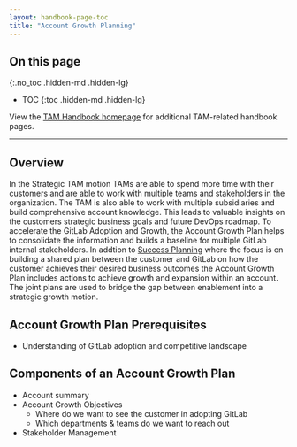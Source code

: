```yaml
---
layout: handbook-page-toc
title: "Account Growth Planning"
---
```

## On this page
{:.no_toc .hidden-md .hidden-lg}

- TOC
{:toc .hidden-md .hidden-lg}

View the [TAM Handbook homepage](/handbook/customer-success/tam/) for additional TAM-related handbook pages.

---

## Overview

In the Strategic TAM motion TAMs are able to spend more time with their customers and are able to work with multiple teams and stakeholders in the organization. The TAM is also able to work with multiple subsidiaries and build comprehensive account knowledge. This leads to valuable insights on the customers strategic business goals and future DevOps roadmap. To accelerate the GitLab Adoption and Growth, the Account Growth Plan helps to consolidate the information and builds a baseline for multiple GitLab internal stakeholders. In addtion to [Success Planning](/handbook/customer-success/tam/success-plans/) where the focus is on building a shared plan between the customer and GitLab on how the customer achieves their desired business outcomes the Account Growth Plan includes actions to achieve growth and expansion within an account. The joint plans are used to bridge the gap between enablement into a strategic growth motion.

## Account Growth Plan Prerequisites
- Understanding of GitLab adoption and competitive landscape 

## Components of an Account Growth Plan
- Account summary
- Account Growth Objectives
  - Where do we want to see the customer in adopting GitLab
  - Which departments & teams do we want to reach out
- Stakeholder Management
